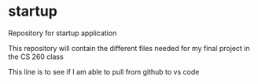 # startup
Repository for startup application

This repository will contain the different files needed for my final project in the CS 260 class

This line is to see if I am able to pull from github to vs code
